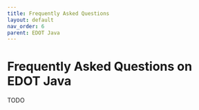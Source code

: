 ```yaml
---
title: Frequently Asked Questions
layout: default
nav_order: 6
parent: EDOT Java
---
```


# Frequently Asked Questions on EDOT Java

TODO